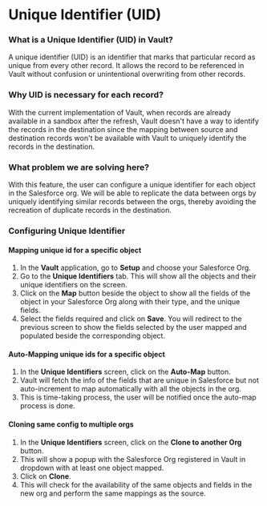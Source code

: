 # Unique Identifier (UID)

### What is a Unique Identifier (UID) in Vault? <a href="#what-is-a-unique-identifier-uid-in-vault" id="what-is-a-unique-identifier-uid-in-vault"></a>

A unique identifier (UID) is an identifier that marks that particular record as unique from every other record. It allows the record to be referenced in Vault without confusion or unintentional overwriting from other records.

### Why UID is necessary for each record? <a href="#why-uid-is-necessary-for-each-record" id="why-uid-is-necessary-for-each-record"></a>

With the current implementation of Vault, when records are already available in a sandbox after the refresh, Vault doesn't have a way to identify the records in the destination since the mapping between source and destination records won't be available with Vault to uniquely identify the records in the destination.

### What problem we are solving here? <a href="#what-problem-we-are-solving-here" id="what-problem-we-are-solving-here"></a>

With this feature, the user can configure a unique identifier for each object in the Salesforce org. We will be able to replicate the data between orgs by uniquely identifying similar records between the orgs, thereby avoiding the recreation of duplicate records in the destination.

### Configuring Unique Identifier <a href="#configuring-unique-identifier" id="configuring-unique-identifier"></a>

#### Mapping unique id for a specific object <a href="#mapping-unique-id-for-a-specific-object" id="mapping-unique-id-for-a-specific-object"></a>

1. In the **Vault** application, go to **Setup** and choose your Salesforce Org.
2. Go to the **Unique Identifiers** tab. This will show all the objects and their unique identifiers on the screen.
3. Click on the **Map** button beside the object to show all the fields of the object in your Salesforce Org along with their type, and the unique fields.
4. Select the fields required and click on **Save**. You will redirect to the previous screen to show the fields selected by the user mapped and populated beside the corresponding object.

#### Auto-Mapping unique ids for a specific object <a href="#automapping-unique-ids-for-a-specific-object" id="automapping-unique-ids-for-a-specific-object"></a>

1. In the **Unique Identifiers** screen, click on the **Auto-Map** button.
2. Vault will fetch the info of the fields that are unique in Salesforce but not auto-increment to map automatically with all the objects in the org.
3. This is time-taking process, the user will be notified once the auto-map process is done.

#### Cloning same config to multiple orgs <a href="#cloning-same-config-to-multiple-orgs" id="cloning-same-config-to-multiple-orgs"></a>

1. In the **Unique Identifiers** screen, click on the **Clone to another Org** button.
2. This will show a popup with the Salesforce Org registered in Vault in dropdown with at least one object mapped.
3. Click on **Clone**.
4. This will check for the availability of the same objects and fields in the new org and perform the same mappings as the source.
